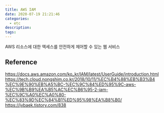 ```yaml
---
title: AWS IAM
date: 2020-07-19 21:21:46
categories:
  - etc
description:
tags:
---
```


AWS 리소스에 대한 액세스를 안전하게 제어할 수 있는 웹 서비스

## Reference

https://docs.aws.amazon.com/ko_kr/IAM/latest/UserGuide/introduction.html
https://tech.cloud.nongshim.co.kr/2018/10/11/%EC%B4%88%EB%B3%B4%EC%9E%90%EB%A5%BC-%EC%9C%84%ED%95%9C-aws-%EC%9B%B9%EA%B5%AC%EC%B6%95-2-iam-%EC%9C%A0%EC%A0%80-%EC%83%9D%EC%84%B1%ED%95%98%EA%B8%B0/
https://jybaek.tistory.com/838
